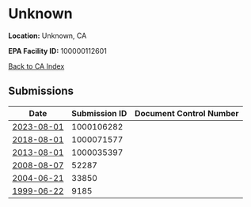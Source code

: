 # Unknown

**Location:** Unknown, CA

**EPA Facility ID:** 100000112601

[Back to CA Index](../../index.md)

## Submissions

| Date | Submission ID | Document Control Number |
|------|--------------|-------------------------|
| [2023-08-01](submissions/1000106282.md) | 1000106282 |  |
| [2018-08-01](submissions/1000071577.md) | 1000071577 |  |
| [2013-08-01](submissions/1000035397.md) | 1000035397 |  |
| [2008-08-07](submissions/52287.md) | 52287 |  |
| [2004-06-21](submissions/33850.md) | 33850 |  |
| [1999-06-22](submissions/9185.md) | 9185 |  |
